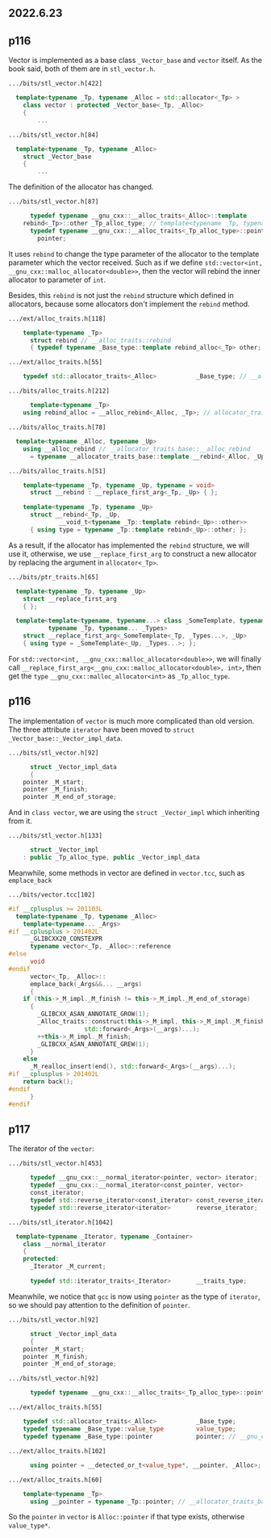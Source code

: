2022.6.23
---

## p116

Vector is implemented as a base class `_Vector_base` and `vector` itself. As the book said, both of them are in `stl_vector.h`.

`.../bits/stl_vector.h[422]`
```c++
  template<typename _Tp, typename _Alloc = std::allocator<_Tp> >
    class vector : protected _Vector_base<_Tp, _Alloc>
    {
        ...
```

`.../bits/stl_vector.h[84]`
```c++
  template<typename _Tp, typename _Alloc>
    struct _Vector_base
    {
        ...
```

The definition of the allocator has changed.

`.../bits/stl_vector.h[87]`
```c++
      typedef typename __gnu_cxx::__alloc_traits<_Alloc>::template
	rebind<_Tp>::other _Tp_alloc_type; // template<typename _Tp, typename _Alloc> struct _Vector_base
      typedef typename __gnu_cxx::__alloc_traits<_Tp_alloc_type>::pointer
       	pointer;
```

It uses `rebind` to change the type parameter of the allocator to the template parameter which the vector received. Such as if we define `std::vector<int, __gnu_cxx::malloc_allocator<double>>`, then the vector will rebind the inner allocator to parameter of `int`.

Besides, this `rebind` is not just the `rebind` structure which defined in allocators, because some allocators don't implement the `rebind` method.

`.../ext/alloc_traits.h[118]`
```c++
    template<typename _Tp>
      struct rebind // __alloc_traits::rebind
      { typedef typename _Base_type::template rebind_alloc<_Tp> other; };
```

`.../ext/alloc_traits.h[55]`
```c++
    typedef std::allocator_traits<_Alloc>           _Base_type; // __alloc_traits::_Base_type
```

`.../bits/alloc_traits.h[212]`
```c++
      template<typename _Tp>
	using rebind_alloc = __alloc_rebind<_Alloc, _Tp>; // allocator_traits::rebind_alloc
```

`.../bits/alloc_traits.h[78]`
```c++
  template<typename _Alloc, typename _Up>
    using __alloc_rebind // __allocator_traits_base::__alloc_rebind
      = typename __allocator_traits_base::template __rebind<_Alloc, _Up>::type;
```

`.../bits/alloc_traits.h[51]`
```c++
    template<typename _Tp, typename _Up, typename = void>
      struct __rebind : __replace_first_arg<_Tp, _Up> { };

    template<typename _Tp, typename _Up>
      struct __rebind<_Tp, _Up,
		      __void_t<typename _Tp::template rebind<_Up>::other>>
      { using type = typename _Tp::template rebind<_Up>::other; };
```

As a result, if the allocator has implemented the `rebind` structure, we will use it, otherwise, we use `__replace_first_arg` to construct a new allocator by replacing the argument in `allocator<_Tp>`.

`.../bits/ptr_traits.h[65]`
```c++
  template<typename _Tp, typename _Up>
    struct __replace_first_arg
    { };

  template<template<typename, typename...> class _SomeTemplate, typename _Up,
           typename _Tp, typename... _Types>
    struct __replace_first_arg<_SomeTemplate<_Tp, _Types...>, _Up>
    { using type = _SomeTemplate<_Up, _Types...>; };
```

For `std::vector<int, __gnu_cxx::malloc_allocator<double>>`, we will finally call `__replace_first_arg<__gnu_cxx::malloc_allocator<double>, int>`, then get the `type` `__gnu_cxx::malloc_allocator<int>` as `_Tp_alloc_type`.

## p116

The implementation of `vector` is much more complicated than old version. The three attribute `iterator` have been moved to `struct _Vector_base::_Vector_impl_data`.

`.../bits/stl_vector.h[92]`

```c++
      struct _Vector_impl_data
      {
	pointer _M_start;
	pointer _M_finish;
	pointer _M_end_of_storage;
```

And in `class vector`, we are using the `struct _Vector_impl` which inheriting from it.

`.../bits/stl_vector.h[133]`

```c++
      struct _Vector_impl
	: public _Tp_alloc_type, public _Vector_impl_data
```

Meanwhile, some methods in vector are defined in `vector.tcc`, such as `emplace_back`

`.../bits/vector.tcc[102]`

```c++
#if __cplusplus >= 201103L
  template<typename _Tp, typename _Alloc>
    template<typename... _Args>
#if __cplusplus > 201402L
      _GLIBCXX20_CONSTEXPR
      typename vector<_Tp, _Alloc>::reference
#else
      void
#endif
      vector<_Tp, _Alloc>::
      emplace_back(_Args&&... __args)
      {
	if (this->_M_impl._M_finish != this->_M_impl._M_end_of_storage)
	  {
	    _GLIBCXX_ASAN_ANNOTATE_GROW(1);
	    _Alloc_traits::construct(this->_M_impl, this->_M_impl._M_finish,
				     std::forward<_Args>(__args)...);
	    ++this->_M_impl._M_finish;
	    _GLIBCXX_ASAN_ANNOTATE_GREW(1);
	  }
	else
	  _M_realloc_insert(end(), std::forward<_Args>(__args)...);
#if __cplusplus > 201402L
	return back();
#endif
      }
#endif
```

## p117

The iterator of the `vector`:

`.../bits/stl_vector.h[453]`
```c++
      typedef __gnu_cxx::__normal_iterator<pointer, vector> iterator;
      typedef __gnu_cxx::__normal_iterator<const_pointer, vector>
      const_iterator;
      typedef std::reverse_iterator<const_iterator>	const_reverse_iterator;
      typedef std::reverse_iterator<iterator>		reverse_iterator;
```

`.../bits/stl_iterator.h[1042]`

```c++
  template<typename _Iterator, typename _Container>
    class __normal_iterator
    {
    protected:
      _Iterator _M_current;

      typedef std::iterator_traits<_Iterator>		__traits_type;
```

Meanwhile, we notice that `gcc` is now using `pointer` as the type of `iterator`, so we should pay attention to the definition of `pointer`.

`.../bits/stl_vector.h[92]`

```c++
      struct _Vector_impl_data
      {
	pointer _M_start;
	pointer _M_finish;
	pointer _M_end_of_storage;
```

`.../bits/stl_vector.h[92]`

```c++
      typedef typename __gnu_cxx::__alloc_traits<_Tp_alloc_type>::pointer pointer; // _Vector_base::pointer
```

`.../ext/alloc_traits.h[55]`

```c++
    typedef std::allocator_traits<_Alloc>           _Base_type;
    typedef typename _Base_type::value_type         value_type;
    typedef typename _Base_type::pointer            pointer; // __gnu_cxx::__alloc_traits<_Alloc>::pointer
```

`.../ext/alloc_traits.h[102]`

```c++
      using pointer = __detected_or_t<value_type*, __pointer, _Alloc>; // std::allocator_traits<_Alloc>::pointer
```


`.../ext/alloc_traits.h[60]`
```c++
    template<typename _Tp>
      using __pointer = typename _Tp::pointer; // __allocator_traits_base::__pointer
```

So the `pointer` in `vector` is `Alloc::pointer` if that type exists, otherwise `value_type*`.